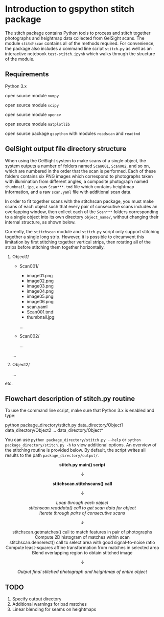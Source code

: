 # Introduction to gspython stitch package

The stitch package contains Python tools to process and stitch together photographs and heightmap data collected from GelSight scans. The module `stitchscan` contains all of the methods required. For convenience, the package also includes a command line script `stitch.py` as well as an interactive notebook `test-stitch.ipynb` which walks through the structure of the module.

## Requirements

Python 3.x

open source module `numpy`

open source module `scipy`

open source module `opencv`

open source module `matplotlib`

open source package `gspython` with modules `readscan` and `readtmd`

## GelSight output file directory structure

When using the GelSight system to make scans of a single object, the system outputs a number of folders named `Scan001`, `Scan002`, and so on, which are numbered in the order that the scan is performed. Each of these folders contains six PNG images which correspond to photographs taken with illumination from different angles, a composite photograph named `thumbnail.jpg`, a raw `Scan***.tmd` file which contains heightmap information, and a raw `scan.yaml` file with additional scan data. 

In order to fit together scans with the stitchscan package, you must make scans of each object such that every pair of consecutive scans includes  an overlapping window, then collect each of the `Scan***` folders corresponding to a single object into its own directory `object_name/`, without changing their internal structure, as shown below. 

Currently, the `stitchscan` module and `stitch.py` script only support stitching together a single long strip. However, it is possible to circumvent this limitation by first stitching together vertical strips, then rotating all of the strips before stitching them together horizontally. 

1. Object1/
    * Scan001/
        * image01.png
        * image02.png
        * image03.png
        * image04.png
        * image05.png
        * image06.png
        * scan.yaml
        * Scan001.tmd
        * thumbnail.jpg
        
        ...
    * Scan002/
        
        ...
    
    ...
2. Object2/
    
    ...

etc.

## Flowchart description of stitch.py routine

To use the command line script, make sure that Python 3.x is enabled and type:

<div>
    
python package_directory/stitch.py data_directory/Object1 data_directory/Object2 ... data_directory/Object*
    
</div>

You can use `python package_directory/stitch.py --help` or `python package_directory/stitch.py -h` to view additional options. An overview of the stitching routine is provided below. By default, the script writes all results to the path `package_directory/output/`. 

<p align="center"> <b>
stitch.py main() script
</b> </p>

$$ \downarrow $$

<p align="center"> <b>
    stitchscan.stitchscans() call 
</b> </p>

$$ \downarrow $$

<p align="center"> <i>
    Loop through each object
    <br>
    stitchscan.readdata() call to get scan data for object
    <br>
    Iterate through pairs of consecutive scans
</i> </p>

$$ \downarrow $$

<p align="center">
    stitchscan.getmatches() call to match features in pair of photographs
    <br>
    Compute 2D histogram of matches within scan
    <br>
    stitchscan.denserect() call to select area with good signal-to-noise ratio
    <br>
    Compute least-squares affine transformation from matches in selected area
    <br>
    Blend overlapping region to obtain stitched image
</p>

$$ \downarrow $$

<p align="center"> <i>
    Output final stitched photograph and heightmap of entire object
</i> </p>

## TODO
1. Specify output directory
2. Additional warnings for bad matches
3. Linear blending for seams on heightmaps